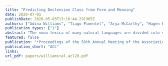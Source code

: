 ```yaml
---
title: "Predicting Declension Class from Form and Meaning"
date: 2020-07-01
publishDate: 2020-05-03T13:16:44.291965Z
authors: ["Adina Williams", "Tiago Pimentel", "Arya McCarthy", "Hagen Blix", "Eleanor Chodroff", "Ryan Cotterell"]
publication_types: ["1"]
abstract: "The noun lexica of many natural languages are divided into several classes characterized by morphological properties. Such subdivisions can appear arbitrary, as a noun’s class cannot straightforwardly be deduced from its form or meaning alone. Despite this, loose semantic or phonological regularities can be for individual declension classes on a by-language basis. Here, we measure how much information, in bits, phonological form and/or meaning shares with declension class in Czech and German. Because form and meaning can imperfectly predict gender, and gender—as we quantitatively verify—can, in turn, provide information about declension class, we control for gender to determine how much additional information these factors share with class. We find that mutual information (MI) between class and form differs significantly from zero, as does MI between class and meaning in both languages. Tripartite MI between class, form, and meaning (given gender) is also significant. Our study is important for two reasons: first, it lends quantitative support to a classic theoretical contention in some areas of linguistics that declension class is a more fine-grained grammatical system built atop grammatical gender. Secondly, it provides evidence that form and meaning modulate the predictability of declension class to different degrees, not just by language, but also by class."
featured: false
publication: "*Proceedings of the 58th Annual Meeting of the Association for Computational Linguistics*"
publication_short: "ACL"
links:
url_pdf: papers/williams+al.acl20.pdf
---
```



